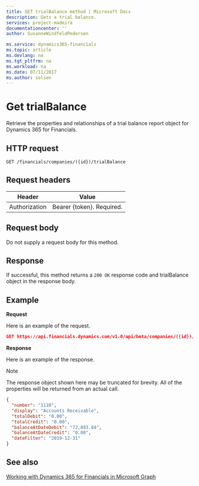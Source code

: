 ```yaml
---
title: GET trialBalance method | Microsoft Docs
description: Gets a trial balance.
services: project-madeira
documentationcenter: ''
author: SusanneWindfeldPedersen

ms.service: dynamics365-financials
ms.topic: article
ms.devlang: na
ms.tgt_pltfrm: na
ms.workload: na
ms.date: 07/11/2017
ms.author: solsen
---
```


# Get trialBalance
Retrieve the properties and relationships of a trial balance report object for Dynamics 365 for Financials.

## HTTP request
```
GET /financials/companies/({id})/trialBalance
```

## Request headers
|Header|Value|
|------|-----|
|Authorization  |Bearer {token}. Required. |

## Request body
Do not supply a request body for this method.

## Response
If successful, this method returns a ```200 OK``` response code and trialBalance object in the response body.

## Example

**Request**

Here is an example of the request.
```json
GET https://api.financials.dynamics.com/v1.0/api/beta/companies/({id})/trialBalance?$orderby number&$filter=dateFilter ge 2019-01-01 and dateFilter le 2019-12-31
```

**Response**

Here is an example of the response. 

> [!NOTE]  
>   The response object shown here may be truncated for brevity. All of the properties will be returned from an actual call.

```json
{
  "number": "1110",
  "display": "Accounts Receivable",
  "totalDebit": "0.00",
  "totalCredit": "0.00",
  "balanceAtDateDebit": "72,893.84",
  "balanceAtDateCredit": "0.00",
  "dateFilter": "2019-12-31"    
}
```


## See also
[Working with Dynamics 365 for Financials in Microsoft Graph](../resources/dynamics_overview.md) 